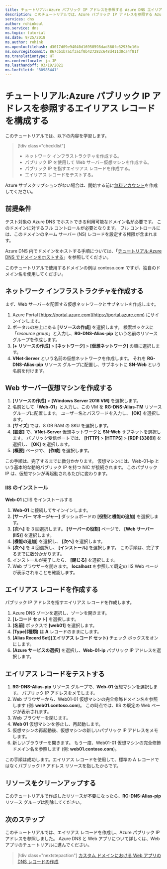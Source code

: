 ```yaml
---
title: チュートリアル:Azure パブリック IP アドレスを参照する Azure DNS エイリアス レコードを作成する
description: このチュートリアルでは、Azure パブリック IP アドレスを参照する Azure DNS エイリアス レコードを構成する方法を示します。
services: dns
author: rohinkoul
ms.service: dns
ms.topic: tutorial
ms.date: 9/25/2018
ms.author: rohink
ms.openlocfilehash: d3017d09e94040d16950598dad360fe32930c16b
ms.sourcegitcommit: 867cb1b7a1f3a1f0b427282c648d411d0ca4f81f
ms.translationtype: HT
ms.contentlocale: ja-JP
ms.lasthandoff: 03/19/2021
ms.locfileid: "80985441"
---
```

# <a name="tutorial-configure-an-alias-record-to-refer-to-an-azure-public-ip-address"></a>チュートリアル:Azure パブリック IP アドレスを参照するエイリアス レコードを構成する 

このチュートリアルでは、以下の内容を学習します。

> [!div class="checklist"]
> * ネットワーク インフラストラクチャを作成する。
> * パブリック IP を使用して Web サーバー仮想マシンを作成する。
> * パブリック IP を指すエイリアス レコードを作成する。
> * エイリアス レコードをテストする。


Azure サブスクリプションがない場合は、開始する前に[無料アカウント](https://azure.microsoft.com/free/?WT.mc_id=A261C142F)を作成してください。

## <a name="prerequisites"></a>前提条件
テスト対象の Azure DNS でホストできる利用可能なドメイン名が必要です。 このドメインに対するフル コントロールが必要となります。 フル コントロールには、このドメインのネーム サーバー (NS) レコードを設定する権限が含まれます。

Azure DNS 内でドメインをホストする手順については、「[チュートリアル:Azure DNS でドメインをホストする](dns-delegate-domain-azure-dns.md)」を参照してください。

このチュートリアルで使用するドメインの例は contoso.com ですが、独自のドメイン名を使用してください。

## <a name="create-the-network-infrastructure"></a>ネットワーク インフラストラクチャを作成する
まず、Web サーバーを配置する仮想ネットワークとサブネットを作成します。
1. Azure Portal [https://portal.azure.com](https://portal.azure.com) にサインインします。
2. ポータルの左上にある **[リソースの作成]** を選択します。 検索ボックスに「*resource group*」と入力し、**RG-DNS-Alias-pip** という名前のリソース グループを作成します。
3. **[+ リソースの作成]**  >  **[ネットワーク]**  >  **[仮想ネットワーク]** の順に選択します。
4. **VNet-Server** という名前の仮想ネットワークを作成します。 それを **RG-DNS-Alias-pip** リソース グループに配置し、サブネットに **SN-Web** という名前を付けます。

## <a name="create-a-web-server-virtual-machine"></a>Web サーバー仮想マシンを作成する
1. **[リソースの作成]**  >  **[Windows Server 2016 VM]** を選択します。
2. 名前として「**Web-01**」と入力し、この VM を **RG-DNS-Alias-TM** リソース グループに配置します。 ユーザー名とパスワードを入力し、 **[OK]** を選択します。
3. **[サイズ]** では、8 GB RAM の SKU を選択します。
4. **[設定]** で、**VNet-Server** 仮想ネットワークと **SN-Web** サブネットを選択します。 パブリック受信ポートでは、 **[HTTP]**  >  **[HTTPS]**  >  **[RDP (3389)]** を選択し、 **[OK]** を選択します。
5. **[概要]** ページで、 **[作成]** を選択します。

この手順は、完了するまでに数分かかります。 仮想マシンには、Web-01-ip という基本的な動的パブリック IP を持つ NIC が接続されます。 このパブリック IP は、仮想マシンが再起動されるたびに変わります。

### <a name="install-iis"></a>IIS のインストール

**Web-01** にIIS をインストールする

1. **Web-01** に接続してサインインします。
2. **[サーバー マネージャー]** ダッシュボードの **[役割と機能の追加]** を選択します。
3. **[次へ]** を 3 回選択します。 **[サーバーの役割]** ページで、 **[Web サーバー (IIS)]** を選択します。
4. **[機能の追加]** を選択し、 **[次へ]** を選択します。
5. **[次へ]** を 4 回選択し、 **[インストール]** を選択します。 この手順は、完了するまでに数分かかります。
6. インストールが完了したら、 **[閉じる]** を選択します。
7. Web ブラウザーを開きます。 **localhost** を参照して既定の IIS Web ページが表示されることを確認します。

## <a name="create-an-alias-record"></a>エイリアス レコードを作成する

パブリック IP アドレスを指すエイリアス レコードを作成します。

1. Azure DNS ゾーンを選択し、ゾーンを開きます。
2. **[レコード セット]** を選択します。
3. **[名前]** ボックスで **[web01]** を選択します。
4. **[Type]\(種類\)** は **A** レコードのままにします。
5. **[Alias Record Set]\(エイリアス レコード セット\)** チェック ボックスをオンにします。
6. **[Azure サービスの選択]** を選択し、**Web-01-ip** パブリック IP アドレスを選択します。

## <a name="test-the-alias-record"></a>エイリアス レコードをテストする

1. **RG-DNS-Alias-pip** リソース グループで、**Web-01** 仮想マシンを選択します。 パブリック IP アドレスをメモします。
1. Web ブラウザーから、Web01-01 仮想マシンの完全修飾ドメイン名を参照します (例: **web01.contoso.com**)。 この時点では、IIS の既定の Web ページが表示されます。
2. Web ブラウザーを閉じます。
3. **Web 01** 仮想マシンを停止し、再起動します。
4. 仮想マシンの再起動後、仮想マシンの新しいパブリック IP アドレスをメモします。
5. 新しいブラウザーを開きます。 もう一度、Web01-01 仮想マシンの完全修飾ドメイン名を参照します (例: **web01.contoso.com**)。

この手順は成功します。エイリアス レコードを使用して、標準の A レコードではなくパブリック IP アドレス リソースを指したからです。

## <a name="clean-up-resources"></a>リソースをクリーンアップする

このチュートリアルで作成したリソースが不要になったら、**RG-DNS-Alias-pip** リソース グループは削除してください。


## <a name="next-steps"></a>次のステップ

このチュートリアルでは、エイリアス レコードを作成し、Azure パブリック IP アドレスを参照しました。 Azure DNS と Web アプリについて詳しくは、Web アプリのチュートリアルに進んでください。

> [!div class="nextstepaction"]
> [カスタム ドメインにおける Web アプリの DNS レコードの作成](./dns-web-sites-custom-domain.md)
